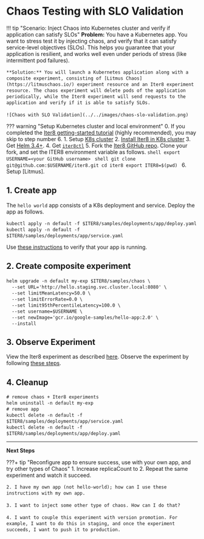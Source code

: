 # Chaos Testing with SLO Validation

!!! tip "Scenario: Inject Chaos into Kubernetes cluster and verify if application can satisfy SLOs"
    **Problem:** You have a Kubernetes app. You want to stress test it by injecting chaos, and verify that it can satisfy service-level objectives (SLOs). This helps you guarantee that your application is resilient, and works well even under periods of stress (like intermittent pod failures).

    **Solution:** You will launch a Kubernetes application along with a composite experiment, consisting of [Litmus Chaos](https://litmuschaos.io/) experiment resource and an Iter8 experiment resource. The chaos experiment will delete pods of the application periodically, while the Iter8 experiment will send requests to the application and verify if it is able to satisfy SLOs.

    ![Chaos with SLO Validation](../../images/chaos-slo-validation.png)

??? warning "Setup Kubernetes cluster and local environment"
    0. If you completed the [Iter8 getting-started tutorial](../../getting-started/first-experiment.md) (highly recommended), you may skip to step number 6.
    1. Setup [K8s cluster](../../getting-started/setup-for-tutorials.md#local-kubernetes-cluster)
    2. [Install Iter8 in K8s cluster](../../getting-started/install.md)
    3. Get [Helm 3.4+](https://helm.sh/docs/intro/install/).
    4. Get [`iter8ctl`](../../getting-started/install.md#install-iter8ctl)
    5. Fork the [Iter8 GitHub repo](https://github.com/iter8-tools/iter8). Clone your fork, and set the ITER8 environment variable as follows.
    ```shell
    export USERNAME=<your GitHub username>
    ```
    ```shell
    git clone git@github.com:$USERNAME/iter8.git
    cd iter8
    export ITER8=$(pwd)
    ```
    6. Setup [Litmus].

## 1. Create app
The `hello world` app consists of a K8s deployment and service. Deploy the app as follows.

```shell
kubectl apply -n default -f $ITER8/samples/deployments/app/deploy.yaml
kubectl apply -n default -f $ITER8/samples/deployments/app/service.yaml
```

Use [these instructions](../../getting-started/first-experiment.md#verify-app) to verify that your app is running.

## 2. Create composite experiment

```shell
helm upgrade -n default my-exp $ITER8/samples/chaos \
  --set URL='http://hello.staging.svc.cluster.local:8080' \
  --set limitMeanLatency=50.0 \
  --set limitErrorRate=0.0 \
  --set limit95thPercentileLatency=100.0 \
  --set username=$USERNAME \
  --set newImage='gcr.io/google-samples/hello-app:2.0' \
  --install
```

## 3. Observe Experiment
View the Iter8 experiment as described [here](../../getting-started/first-experiment.md#2-create-iter8-experiment). Observe the experiment by following [these steps](../../getting-started/first-experiment.md#3-observe-experiment).

## 4. Cleanup
```shell
# remove chaos + Iter8 experiments
helm uninstall -n default my-exp
# remove app
kubectl delete -n default -f $ITER8/samples/deployments/app/service.yaml
kubectl delete -n default -f $ITER8/samples/deployments/app/deploy.yaml
```

***

**Next Steps**

???+ tip "Reconfigure app to ensure success, use with your own app, and try other types of Chaos"
    1. Increase replicaCount to 2. Repeat the same experiment and watch it succeed.

    2. I have my own app (not hello-world); how can I use these instructions with my own app.

    3. I want to inject some other type of chaos. How can I do that?

    4. I want to couple this experiment with version promotion. For example, I want to do this in staging, and once the experiment succeeds, I want to push it to production.